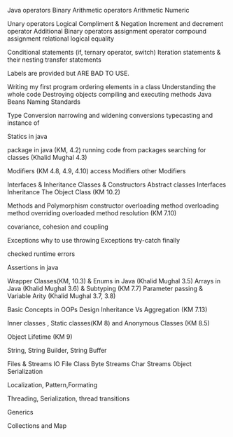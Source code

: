 Java operators
  Binary Arithmetic operators
    Arithmetic
    Numeric

  Unary operators
    Logical Compliment & Negation
    Increment and decrement operator
  Additional Binary operators
    assignment operator
    compound assignment
    relational
    logical
    equality  

Conditional statements (if, ternary operator, switch)
Iteration statements & their nesting
transfer statements

Labels are provided but ARE BAD TO USE.

Writing my first program
  ordering elements in a class
  Understanding the whole code
  Destroying objects
  compiling and executing methods
  Java Beans Naming Standards

Type Conversion
  narrowing and widening conversions
  typecasting and instance of

Statics in java

package in java (KM, 4.2)
  running code from packages
  searching for classes (Khalid Mughal 4.3)

Modifiers (KM 4.8, 4.9, 4.10)
  access Modifiers
  other Modifiers

Interfaces & Inheritance
  Classes & Constructors
  Abstract classes
  Interfaces
  Inheritance
  The Object Class (KM 10.2)

Methods and Polymorphism
  constructor overloading
  method overloading
  method overriding
  overloaded method resolution (KM 7.10)

  covariance, cohesion and coupling

Exceptions
  why to use
  throwing Exceptions
  try-catch
  finally

  checked
  runtime
  errors

Assertions in java

Wrapper Classes(KM, 10.3) & Enums in Java (Khalid Mughal 3.5)
Arrays in Java (Khalid Mughal 3.6) & Subtyping (KM 7.7)
Parameter passing & Variable Arity (Khalid Mughal 3.7, 3.8)

Basic Concepts in OOPs Design
Inheritance Vs Aggregation (KM 7.13)

Inner classes , Static classes(KM 8) and Anonymous Classes (KM 8.5)

Object Lifetime (KM 9)

String, String Builder, String Buffer

Files & Streams
  IO
  File Class
  Byte Streams
  Char Streams
  Object Serialization

Localization, Pattern,Formating

Threading, Serialization, thread transitions

Generics

Collections and Map
